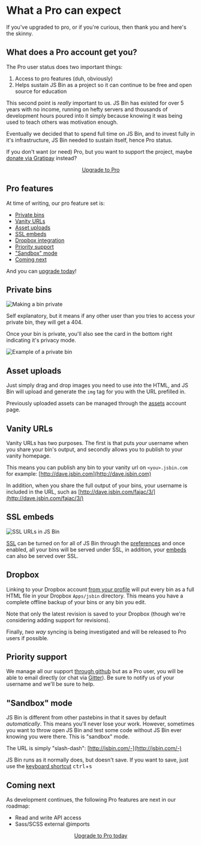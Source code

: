 # What a Pro can expect

If you've upgraded to pro, or if you're curious, then thank you and here's the skinny.

## What does a Pro account get you?

The Pro user status does two important things:

1. Access to pro features (duh, obviously)
2. Helps sustain JS Bin as a project so it can continue to be free and open source for education

This second point is *really* important to us. JS Bin has existed for over 5 years with no income, running on hefty servers and thousands of development hours poured into it simply because knowing it was being used to teach others was motivation enough.

Eventually we decided that to spend full time on JS Bin, and to invest fully in it's infrastructure, JS Bin needed to sustain itself, hence Pro status.

If you don't want (or need) Pro, but you want to support the project, maybe [donate via Gratipay](https://gratipay.com/jsbin/) instead?

<center><a class="actionButton actionButton-primary actionButton-jumbo actionButton-rounded" href="http://jsbin.com/upgrade">Upgrade to Pro</a></center>

## Pro features

At time of writing, our pro feature set is:

- [Private bins](#privatebins)
- [Vanity URLs](#vanityurls)
- [Asset uploads](#assetuploads)
- [SSL embeds](#sslembeds)
- [Dropbox integration](#dropbox)
- [Priority support](#prioritysupport)
- ["Sandbox" mode](#sandboxmode)
- [Coming next](#comingnext)

And you can [upgrade today](/account/upgrade/pay)!

## Private bins

![Making a bin private](/images/private-menu.png)

Self explanatory, but it means if any other user than you tries to access your private bin, they will get a 404.

Once your bin is private, you'll also see the card in the bottom right indicating it's privacy mode.

![Example of a private bin](/images/private-bins.gif)

## Asset uploads

Just simply drag and drop images you need to use *into* the HTML, and JS Bin will upload and generate the `img` tag for you with the URL prefilled in.

Previously uploaded assets can be managed through the [assets](/account/assets) account page.

## Vanity URLs

Vanity URLs has two purposes. The first is that puts *your* username when you share your bin's output, and secondly allows you to publish to your vanity homepage.

This means you can publish any bin to your vanity url on `<you>.jsbin.com` for example: [http://dave.jsbin.com](http://dave.jsbin.com)

In addition, when you share the full output of your bins, your username is included in the URL, such as [http://dave.jsbin.com/fajac/3/](http://dave.jsbin.com/fajac/3/)

## SSL embeds

![SSL URLs in JS Bin](/images/twdtw/11/ssl.png)

[SSL](/help/ssl) can be turned on for all of JS Bin through the [preferences](/account/preferences) and once enabled, all your bins will be served under SSL, in addition, your [embeds](/help/how-can-i-embed-jsbin) can also be served over SSL.

## Dropbox

Linking to your Dropbox account [from your profile](/account/profile) will put every bin as a full HTML file in your Dropbox `Apps/jsbin` directory. This means you have a complete offline backup of your bins or any bin you edit.

Note that only the latest revision is saved to your Dropbox (though we're considering adding support for revisions).

Finally, *two way* syncing is being investigated and will be released to Pro users if possible.

## Priority support

We manage all our support [through github](https://github.com/jsbin/jsbin/issues) but as a Pro user, you will be able to email directly (or chat via [Gitter](https://gitter.im/jsbin/jsbin)). Be sure to notify us of your username and we'll be sure to help.

## "Sandbox" mode

JS Bin is different from other pastebins in that it saves by default *automatically*. This means you'll never lose your work. However, sometimes you want to throw open JS Bin and test some code without JS Bin ever knowing you were there. This is "sandbox" mode.

The URL is simply "slash-dash": [http://jsbin.com/-](http://jsbin.com/-)

JS Bin runs as it normally does, but doesn't save. If you want to save, just use the [keyboard shortcut](/help/keyboard-shortcuts) <kbd>ctrl</kbd>+<kbd>s</kbd>

## Coming next

As development continues, the following Pro features are next in our roadmap:

* Read and write API access
* Sass/SCSS external @imports

<p><center><a class="actionButton actionButton-primary actionButton-jumbo actionButton-rounded" href="http://jsbin.com/upgrade">Upgrade to Pro today</a></center></p>
